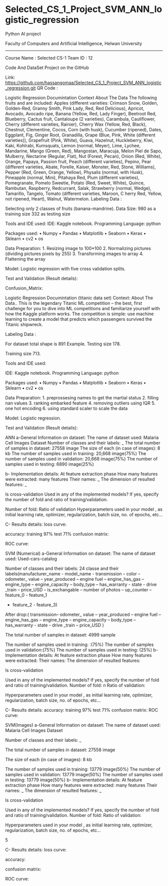 # Selected_CS_1_Project_SVM_ANN_logistic_regression
Python AI project 


Faculty of Computers and Artificial Intelligence, Helwan University
______________________________________________

Course Name : Selected CS-1
Team ID : 12




Code And DataSet Project on the GitHub

Link:
https://github.com/hassangomaa/Selected_CS_1_Project_SVM_ANN_logistic_regression.git
QR Code : 








Logistic Regression Documintation
Context
About The Data
The following fruits and are included:
Apples (different varieties: Crimson Snow, Golden, Golden-Red, Granny Smith, Pink Lady, Red, Red Delicious), Apricot, Avocado, Avocado ripe, Banana (Yellow, Red, Lady Finger), Beetroot Red, Blueberry, Cactus fruit, Cantaloupe (2 varieties), Carambula, Cauliflower, Cherry (different varieties, Rainier), Cherry Wax (Yellow, Red, Black), Chestnut, Clementine, Cocos, Corn (with husk), Cucumber (ripened), Dates, Eggplant, Fig, Ginger Root, Granadilla, Grape (Blue, Pink, White (different varieties)), Grapefruit (Pink, White), Guava, Hazelnut, Huckleberry, Kiwi, Kaki, Kohlrabi, Kumsquats, Lemon (normal, Meyer), Lime, Lychee, Mandarine, Mango (Green, Red), Mangostan, Maracuja, Melon Piel de Sapo, Mulberry, Nectarine (Regular, Flat), Nut (Forest, Pecan), Onion (Red, White), Orange, Papaya, Passion fruit, Peach (different varieties), Pepino, Pear (different varieties, Abate, Forelle, Kaiser, Monster, Red, Stone, Williams), Pepper (Red, Green, Orange, Yellow), Physalis (normal, with Husk), Pineapple (normal, Mini), Pitahaya Red, Plum (different varieties), Pomegranate, Pomelo Sweetie, Potato (Red, Sweet, White), Quince, Rambutan, Raspberry, Redcurrant, Salak, Strawberry (normal, Wedge), Tamarillo, Tangelo, Tomato (different varieties, Maroon, C
herry Red, Yellow, not ripened, Heart), Walnut, Watermelon.
Labeling Data :

Selecting only 2 classes of fruits (banana-mandrine).
Data Size:
980 as a training size
332 as testing size

Tools and IDE used:
IDE: Kaggle notebook.
Programming Language: python







Packages used:
    • Numpy
    • Pandas
    • Matplotlib
    • Seaborn
    • Keras
    • Sklearn
    • cv2
    • os


Data Preparation:
    1. Resizing image to 100*100
    2. Normalizing pictures (dividing pictures pixels by 255)
    3. Transforming images to array
    4. Flattening the array


Model:
Logistic regression with five cross validation splits.




























Test and Validation (Result details):







Confusion_Matrix:




Logistic Regression Documintation (titanic data set)
Context:
About The Data..
This is the legendary Titanic ML competition – the best, first challenge for you to dive into ML competitions and familiarize yourself with how the Kaggle platform works.
The competition is simple: use machine learning to create a model that predicts which passengers survived the Titanic shipwreck.

Labeling Data :

For dataset total shape is 891 Example.
Testing size 178.

Training size 713.


Tools and IDE used:

IDE: Kaggle notebook.
Programming Language: python






Packages used:
    • Numpy
    • Pandas
    • Matplotlib
    • Seaborn
    • Keras
    • Sklearn
    • cv2
    • os


Data Preparation:
    1. preprossesing names to get the martial status
    2. filling nan values
    3. ranking embarked feature
    4. removing outliers using IQR
    5. one hot encoding
    6. using standard scaler to scale the data


Model:
Logistic regression.











Test and Validation (Result details):


















 ANN
a-General Information on dataset:
The name of dataset used: Malaria Cell Images Dataset
Number of classes and their labels: _
The total number of samples in dataset: 27558 image
The size of each (in case of images): 8 kb
The number of samples used in training: 20,668 image(75%) The number of samples used in validation: 20,668 image(75%) The number of samples used in testing: 6890 image(25%)

b- Implementation details:
At feature extraction phase
How many features were extracted: many features
Their names: _
The dimension of resulted features: _

Is cross-validation
Used in any of the implemented models? If yes, specify the number of fold and ratio of training/validation.

Number of fold:
Ratio of validation
Hyperparameters used in your model
, as initial learning rate, optimizer, regularization, batch size, no. of epochs, etc…






C- Results details:
loss curve:

accuracy:
training 97%
test 71%
confusion matrix:

ROC curve:








SVM (Numerical)
a-General Information on dataset:
The name of dataset used: Used-cars-catalog

Number of classes and their labels: 24 classe and their labels(manufacturer_name - model_name - transmission – color – odometer_ value – year_produced – engine fuel – engine_has_gas – engine_type – engine_capacity – body_type – has_warranty - state - drive
_train – price_USD – is_exchangable – number of photos – up_counter – feature_0 - feature_1
- feature_2 - feature_3)

After drop:( transmission– odometer_ value – year_produced – engine fuel – engine_has_gas – engine_type – engine_capacity – body_type – has_warranty - state - drive _train – price_USD )


The total number of samples in dataset: 4999 sample

The number of samples used in training: :(75%) The number of samples used in validation:(75%) The number of samples used in testing: (25%)
b- Implementation details:
At feature extraction phase
How many features were extracted:
Their names:
The dimension of resulted features:

Is cross-validation

Used in any of the implemented models? If yes, specify the number of fold and ratio of training/validation.
Number of fold: n
Ratio of validation:


Hyperparameters used in your model
, as initial learning rate, optimizer, regularization, batch size, no. of epochs, etc…

C- Results details:
accuracy: training 97% test 71% confusion matrix:
ROC curve:



SVM(Images)
a-General Information on dataset:
The name of dataset used: Malaria Cell Images Dataset

Number of classes and their labels: _

The total number of samples in dataset: 27558 image

The size of each (in case of images): 8 kb

The number of samples used in training: 13779 image(50%) The number of samples used in validation: 13779 image(50%) The number of samples used in testing: 13779 image(50%)
b- Implementation details:
At feature extraction phase
How many features were extracted: many features
Their names: _
The dimension of resulted features: _

Is cross-validation


Used in any of the implemented models? If yes, specify the number of fold and ratio of training/validation.
Number of fold:
Ratio of validation:


Hyperparameters used in your model
, as initial learning rate, optimizer, regularization, batch size, no. of epochs, etc…





5





C- Results details:
loss curve:

accuracy:


confusion matrix:

ROC curve:

